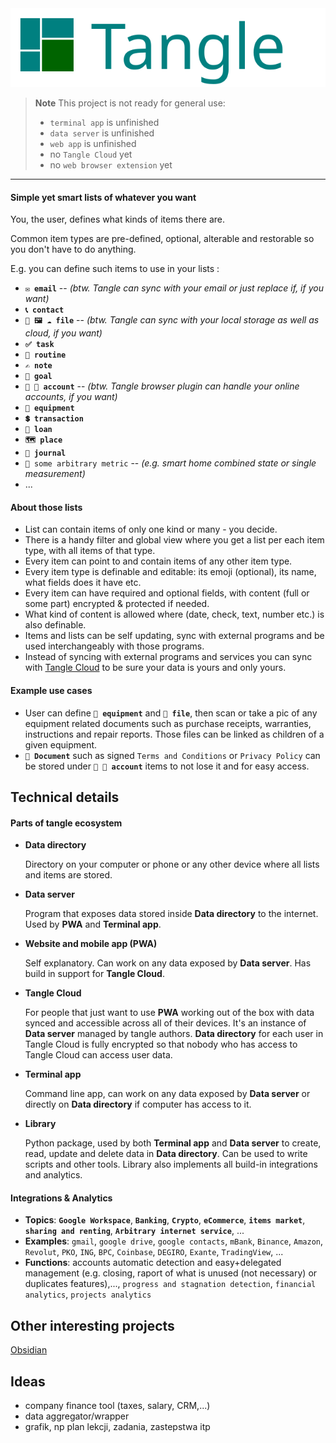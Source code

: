 <img title="" src="docs/logo.svg" alt="s" width="838">

> **Note**
> This project is not ready for general use:
> 
> - `terminal app` is unfinished
> - `data server` is unfinished
> - `web app` is unfinished
> - no `Tangle Cloud` yet
> - no `web browser extension` yet

---

#### Simple yet smart lists of whatever you want

You, the user, defines what kinds of items there are.

Common item types are pre-defined, optional, alterable and restorable so you don't have to do anything. 

E.g. you can define such items to use in your lists :

* **`✉️ email`**  --  *(btw. Tangle can sync with your email or just replace if, if you want)*
* **`📞 contact`**
* **`📁 🖼️ ☁️ file`**  --  *(btw. Tangle can sync with your local storage as well as cloud, if you want)*
* **`✅ task`**
* **`🔁 routine`**
* **`✍️ note`**
* **`📅 goal`**
* **`👤 🔑 account`**  --  *(btw. Tangle browser plugin can handle your online accounts, if you want)*
* **`🧳 equipment`**
* **`💲 transaction`**
* **`🏦 loan`**
* **`🗺️ place`**
* **`📒 journal`**
* `🔢 some arbitrary metric`  --  *(e.g. smart home combined state or single measurement)*
* ...

#### About those lists

* List can contain items of only one kind or many - you decide.
* There is a handy filter and global view where you get a list per each item type, with all items of that type.
* Every item can point to and contain items of any other item type.
* Every item type is definable and editable: its emoji (optional), its name, what fields does it have etc.
* Every item can have required and optional fields, with content (full or some part) encrypted & protected if needed.
* What kind of content is allowed where (date, check, text, number etc.) is also definable.
* Items and lists can be self updating, sync with external programs and be used interchangeably with those programs.
* Instead of syncing with external programs and services you can sync with [Tangle Cloud](https://cyber.harvard.edu/projectvrm/Privacy_Manifesto) to be sure your data is yours and only yours.

#### Example use cases

* User can define **`🧳 equipment`** and **`📁 file`**, then scan or take a pic of any equipment related documents such as purchase receipts, warranties, instructions and repair reports. Those files can be linked as children of a given equipment.
* **`📁 Document`** such as signed `Terms and Conditions` or `Privacy Policy` can be stored under **`👤 🔑 account`** items to not lose it and for easy access.

## Technical details

#### Parts of tangle ecosystem

* **Data directory**
  
  Directory on your computer or phone or any other device where all lists and items are stored.

* **Data server**
  
  Program that exposes data stored inside **Data directory** to the internet. Used by **PWA** and **Terminal app**.

* **Website and mobile app (PWA)**
  
  Self explanatory. Can work on any data exposed by **Data server**. Has build in support for **Tangle Cloud**.

* **Tangle Cloud**
  
  For people that just want to use **PWA** working out of the box with data synced and accessible across all of their devices. It's an instance of **Data server** managed by tangle authors. **Data directory** for each user in Tangle Cloud is fully encrypted so that nobody who has access to Tangle Cloud can access user data.

* **Terminal app**
  
  Command line app, can work on any data exposed by **Data server** or directly on **Data directory** if computer has access to it.

* **Library**
  
  Python package, used by both **Terminal app** and **Data server** to create, read, update and delete data in **Data directory**.
  Can be used to write scripts and other tools. Library also implements all build-in integrations and analytics.

#### Integrations & Analytics

* **Topics**: **`Google Workspace`**, **`Banking`**, **`Crypto`**, **`eCommerce`**, **`items market`**, **`sharing and renting`**, **`Arbitrary internet service`**, ...
* **Examples**: `gmail`, `google drive`, `google contacts`, `mBank`, `Binance`, `Amazon`, `Revolut`,  `PKO`, `ING`, `BPC`, `Coinbase`, `DEGIRO`, `Exante`, `TradingView`, ...
* **Functions**: accounts automatic detection and easy+delegated management (e.g. closing, raport of what is unused (not necessary) or duplicates features),..., `progress and stagnation detection`, `financial analytics`, `projects analytics`

## Other interesting projects

[Obsidian](https://obsidian.md)

## Ideas

- company finance tool (taxes, salary, CRM,...)
- data aggregator/wrapper
- grafik, np plan lekcji, zadania, zastepstwa itp
